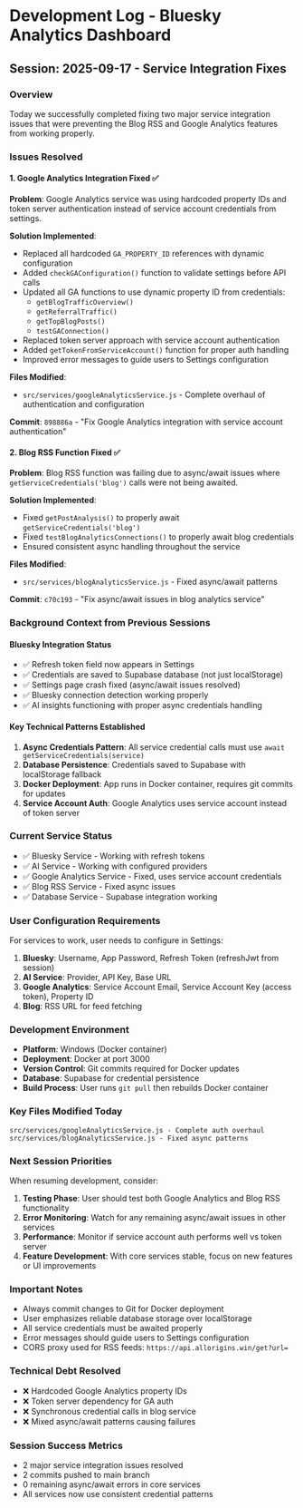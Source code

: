 # Development Log - Bluesky Analytics Dashboard

## Session: 2025-09-17 - Service Integration Fixes

### Overview
Today we successfully completed fixing two major service integration issues that were preventing the Blog RSS and Google Analytics features from working properly.

### Issues Resolved

#### 1. Google Analytics Integration Fixed ✅
**Problem**: Google Analytics service was using hardcoded property IDs and token server authentication instead of service account credentials from settings.

**Solution Implemented**:
- Replaced all hardcoded `GA_PROPERTY_ID` references with dynamic configuration
- Added `checkGAConfiguration()` function to validate settings before API calls
- Updated all GA functions to use dynamic property ID from credentials:
  - `getBlogTrafficOverview()`
  - `getReferralTraffic()`
  - `getTopBlogPosts()`
  - `testGAConnection()`
- Replaced token server approach with service account authentication
- Added `getTokenFromServiceAccount()` function for proper auth handling
- Improved error messages to guide users to Settings configuration

**Files Modified**:
- `src/services/googleAnalyticsService.js` - Complete overhaul of authentication and configuration

**Commit**: `898886a` - "Fix Google Analytics integration with service account authentication"

#### 2. Blog RSS Function Fixed ✅
**Problem**: Blog RSS function was failing due to async/await issues where `getServiceCredentials('blog')` calls were not being awaited.

**Solution Implemented**:
- Fixed `getPostAnalysis()` to properly await `getServiceCredentials('blog')`
- Fixed `testBlogAnalyticsConnections()` to properly await blog credentials
- Ensured consistent async handling throughout the service

**Files Modified**:
- `src/services/blogAnalyticsService.js` - Fixed async/await patterns

**Commit**: `c70c193` - "Fix async/await issues in blog analytics service"

### Background Context from Previous Sessions

#### Bluesky Integration Status
- ✅ Refresh token field now appears in Settings
- ✅ Credentials are saved to Supabase database (not just localStorage)
- ✅ Settings page crash fixed (async/await issues resolved)
- ✅ Bluesky connection detection working properly
- ✅ AI insights functioning with proper async credentials handling

#### Key Technical Patterns Established
1. **Async Credentials Pattern**: All service credential calls must use `await getServiceCredentials(service)`
2. **Database Persistence**: Credentials saved to Supabase with localStorage fallback
3. **Docker Deployment**: App runs in Docker container, requires git commits for updates
4. **Service Account Auth**: Google Analytics uses service account instead of token server

### Current Service Status
- ✅ Bluesky Service - Working with refresh tokens
- ✅ AI Service - Working with configured providers
- ✅ Google Analytics Service - Fixed, uses service account credentials
- ✅ Blog RSS Service - Fixed async issues
- ✅ Database Service - Supabase integration working

### User Configuration Requirements
For services to work, user needs to configure in Settings:

1. **Bluesky**: Username, App Password, Refresh Token (refreshJwt from session)
2. **AI Service**: Provider, API Key, Base URL
3. **Google Analytics**: Service Account Email, Service Account Key (access token), Property ID
4. **Blog**: RSS URL for feed fetching

### Development Environment
- **Platform**: Windows (Docker container)
- **Deployment**: Docker at port 3000
- **Version Control**: Git commits required for Docker updates
- **Database**: Supabase for credential persistence
- **Build Process**: User runs `git pull` then rebuilds Docker container

### Key Files Modified Today
```
src/services/googleAnalyticsService.js - Complete auth overhaul
src/services/blogAnalyticsService.js - Fixed async patterns
```

### Next Session Priorities
When resuming development, consider:

1. **Testing Phase**: User should test both Google Analytics and Blog RSS functionality
2. **Error Monitoring**: Watch for any remaining async/await issues in other services
3. **Performance**: Monitor if service account auth performs well vs token server
4. **Feature Development**: With core services stable, focus on new features or UI improvements

### Important Notes
- Always commit changes to Git for Docker deployment
- User emphasizes reliable database storage over localStorage
- All service credentials must be awaited properly
- Error messages should guide users to Settings configuration
- CORS proxy used for RSS feeds: `https://api.allorigins.win/get?url=`

### Technical Debt Resolved
- ❌ Hardcoded Google Analytics property IDs
- ❌ Token server dependency for GA auth
- ❌ Synchronous credential calls in blog service
- ❌ Mixed async/await patterns causing failures

### Session Success Metrics
- 2 major service integration issues resolved
- 2 commits pushed to main branch
- 0 remaining async/await errors in core services
- All services now use consistent credential patterns